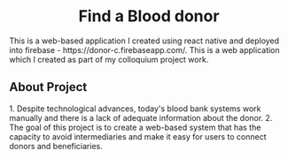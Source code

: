 <h1 align = "center">Find a Blood donor</h1>
This is a web-based application I created using react native and deployed into firebase - https://donor-c.firebaseapp.com/. This is a web application which I created as part of my colloquium project work.
<h2>About Project</h2>
1. Despite technological advances, today's blood bank systems work manually and there is a lack of adequate information about the donor.
2. The goal of this project is to create a web-based system that has the capacity to avoid intermediaries and make it easy for users to connect donors and beneficiaries.


